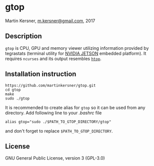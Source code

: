 # gtop
Martin Kersner, <m.kersner@gmail.com>, 2017

## Description
`gtop` is CPU, GPU and memory viewer utilizing information provided by tegrastats (terminal utility for [NVIDIA JETSON](http://www.nvidia.com/object/embedded-systems-dev-kits-modules.html) embedded platform). It requires `ncurses` and its output resembles [`htop`](https://github.com/hishamhm/htop).

## Installation instruction
```
https://github.com/martinkersner/gtop.git
cd gtop
make
sudo ./gtop
```

It is recommended to create alias for `gtop` so it can be used from any directory. Add following line to your *.bashrc* file
```
alias gtop="sudo ./$PATH_TO_GTOP_DIRECTORY/gtop"
```
 and don't forget to replace `$PATH_TO_GTOP_DIRECTORY`.

## License

GNU General Public License, version 3 (GPL-3.0)
